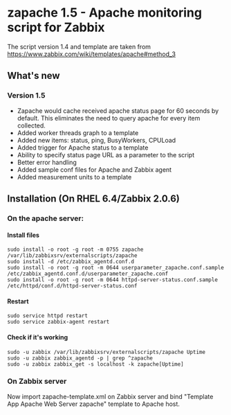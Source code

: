 # zapache 1.5 - Apache monitoring script for Zabbix

The script version 1.4 and template are taken from https://www.zabbix.com/wiki/templates/apache#method_3

## What's new

### Version 1.5

* Zapache would cache received apache status page for 60 seconds by default. This eliminates the need to query apache for every item collected.
* Added worker threads graph to a template
* Added new items: status, ping, BusyWorkers, CPULoad
* Added trigger for Apache status to a template
* Ability to specify status page URL as a parameter to the script
* Better error handling
* Added sample conf files for Apache and Zabbix agent
* Added measurement units to a template

## Installation (On RHEL 6.4/Zabbix 2.0.6)

### On the apache server:

#### Install files
	sudo install -o root -g root -m 0755 zapache /var/lib/zabbixsrv/externalscripts/zapache
	sudo install -d /etc/zabbix_agentd.conf.d
	sudo install -o root -g root -m 0644 userparameter_zapache.conf.sample /etc/zabbix_agentd.conf.d/userparameter_zapache.conf
	sudo install -o root -g root -m 0644 httpd-server-status.conf.sample /etc/httpd/conf.d/httpd-server-status.conf
#### Restart
	sudo service httpd restart
	sudo service zabbix-agent restart
#### Check if it's working
	sudo -u zabbix /var/lib/zabbixsrv/externalscripts/zapache Uptime
	sudo -u zabbix zabbix_agentd -p | grep ^zapache
	sudo -u zabbix zabbix_get -s localhost -k zapache[Uptime]

### On Zabbix server

Now import zapache-template.xml on Zabbix server and bind "Template App Apache Web Server zapache" template to Apache host.
